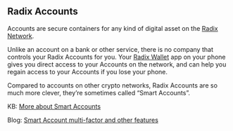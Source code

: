 ## Radix Accounts

Accounts are secure containers for any kind of digital asset on the [Radix Network](?glossaryAnchor=radixnetwork).

Unlike an account on a bank or other service, there is no company that controls your Radix Accounts for you. Your [Radix Wallet](?glossaryAnchor=radixwallet) app on your phone gives you direct access to your Accounts on the network, and can help you regain access to your Accounts if you lose your phone.

Compared to accounts on other crypto networks, Radix Accounts are so much more clever, they’re sometimes called “Smart Accounts”.

KB: [More about Smart Accounts](https://learn.radixdlt.com/article/what-are-smart-accounts)

Blog: [Smart Account multi-factor and other features](https://www.radixdlt.com/blog/how-radix-multi-factor-smart-accounts-work-and-what-they-can-do)
